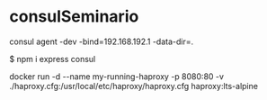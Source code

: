 # consulSeminario

consul agent -dev -bind=192.168.192.1 -data-dir=.

$ npm i express consul

docker run -d --name my-running-haproxy -p 8080:80 -v ./haproxy.cfg:/usr/local/etc/haproxy/haproxy.cfg haproxy:lts-alpine

